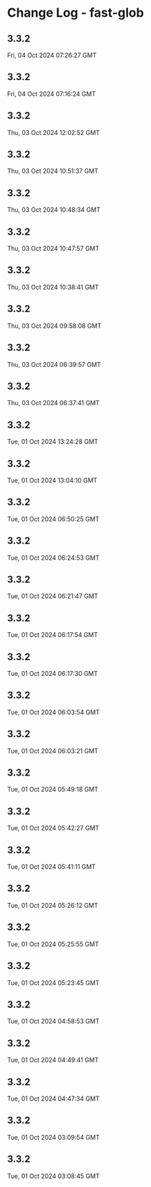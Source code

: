 # Change Log - fast-glob

<!-- This log was last generated on Fri, 04 Oct 2024 07:26:27 GMT and should not be manually modified. -->

<!-- Start content -->

## 3.3.2

Fri, 04 Oct 2024 07:26:27 GMT

## 3.3.2

Fri, 04 Oct 2024 07:16:24 GMT

## 3.3.2

Thu, 03 Oct 2024 12:02:52 GMT

## 3.3.2

Thu, 03 Oct 2024 10:51:37 GMT

## 3.3.2

Thu, 03 Oct 2024 10:48:34 GMT

## 3.3.2

Thu, 03 Oct 2024 10:47:57 GMT

## 3.3.2

Thu, 03 Oct 2024 10:38:41 GMT

## 3.3.2

Thu, 03 Oct 2024 09:58:08 GMT

## 3.3.2

Thu, 03 Oct 2024 06:39:57 GMT

## 3.3.2

Thu, 03 Oct 2024 06:37:41 GMT

## 3.3.2

Tue, 01 Oct 2024 13:24:28 GMT

## 3.3.2

Tue, 01 Oct 2024 13:04:10 GMT

## 3.3.2

Tue, 01 Oct 2024 06:50:25 GMT

## 3.3.2

Tue, 01 Oct 2024 06:24:53 GMT

## 3.3.2

Tue, 01 Oct 2024 06:21:47 GMT

## 3.3.2

Tue, 01 Oct 2024 06:17:54 GMT

## 3.3.2

Tue, 01 Oct 2024 06:17:30 GMT

## 3.3.2

Tue, 01 Oct 2024 06:03:54 GMT

## 3.3.2

Tue, 01 Oct 2024 06:03:21 GMT

## 3.3.2

Tue, 01 Oct 2024 05:49:18 GMT

## 3.3.2

Tue, 01 Oct 2024 05:42:27 GMT

## 3.3.2

Tue, 01 Oct 2024 05:41:11 GMT

## 3.3.2

Tue, 01 Oct 2024 05:26:12 GMT

## 3.3.2

Tue, 01 Oct 2024 05:25:55 GMT

## 3.3.2

Tue, 01 Oct 2024 05:23:45 GMT

## 3.3.2

Tue, 01 Oct 2024 04:58:53 GMT

## 3.3.2

Tue, 01 Oct 2024 04:49:41 GMT

## 3.3.2

Tue, 01 Oct 2024 04:47:34 GMT

## 3.3.2

Tue, 01 Oct 2024 03:09:54 GMT

## 3.3.2

Tue, 01 Oct 2024 03:08:45 GMT
